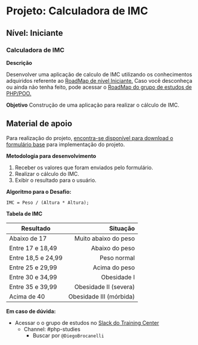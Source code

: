 # Projeto: Calculadora de IMC


## Nível: Iniciante  


### Calculadora de IMC  

__Descrição__

Desenvolver uma aplicação de calculo de IMC utilizando os conhecimentos adquiridos referente ao [RoadMap de nível Iniciante.](https://github.com/training-center/php-study-group/blob/master/material_de_apoio/roadmap/iniciante.md)
Caso você desconheça ou ainda não tenha feito, pode acessar o [RoadMap do grupo de estudos de PHP/POO.](https://github.com/training-center/php-study-group/tree/master/material_de_apoio/roadmap)

__Objetivo__
Construção de uma aplicação para realizar o cálculo de IMC.

## Material de apoio
Para realização do projeto, [encontra-se disponível para download o formulário base](/material_de_apoio/desafios/projetos/iniciante/calculadora_imc/material_de_apoio/formulario_calculadora_imc.zip) para implementação do projeto.

__Metodologia para desenvolvimento__

1. Receber os valores que foram enviados pelo formulário.  
2. Realizar o cálculo do IMC.  
3. Exibir o resultado para o usuário.  

__Algoritmo para o Desafio:__

 `IMC = Peso / (Altura * Altura); `  

__Tabela de IMC__

Resultado | Situação
--------- | --------:
Abaixo de 17 | Muito abaixo do peso
Entre 17 e 18,49 | Abaixo do peso
Entre 18,5 e 24,99 | Peso normal
Entre 25 e 29,99 | Acima do peso
Entre 30 e 34,99 | Obesidade I
Entre 35 e 39,99 | Obesidade II (severa)
Acima de 40 |	Obesidade III (mórbida)

__Em caso de dúvida:__

- Acessar o o grupo de estudos no [Slack do Training Center](https://github.com/training-center/slack)
    - Channel: #php-studies   
        - Buscar por `@DiegoBrocanelli`